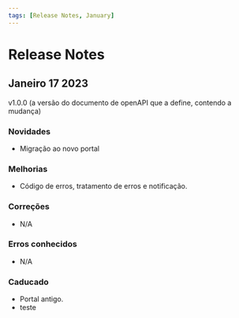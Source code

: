 ```yaml
---
tags: [Release Notes, January]
---
```


# Release Notes

## Janeiro 17 2023

v1.0.0 (a versão do documento de openAPI que a define, contendo a mudança)

### Novidades

- Migração ao novo portal

### Melhorias

- Código de erros, tratamento de erros e notificação.

### Correções

- N/A

### Erros conhecidos

- N/A

### Caducado

- Portal antigo.
- teste
